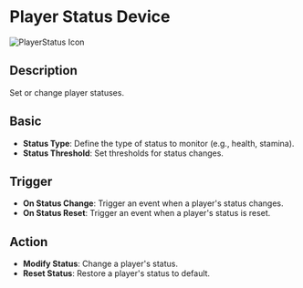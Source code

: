 # Player Status Device

![PlayerStatus Icon](../../images/DeviceIcons/Device_PlayerStatus.png)

## Description

Set or change player statuses.

## Basic

- **Status Type**: Define the type of status to monitor (e.g., health, stamina).
- **Status Threshold**: Set thresholds for status changes.

## Trigger

- **On Status Change**: Trigger an event when a player's status changes.
- **On Status Reset**: Trigger an event when a player's status is reset.

## Action

- **Modify Status**: Change a player's status.
- **Reset Status**: Restore a player's status to default.
